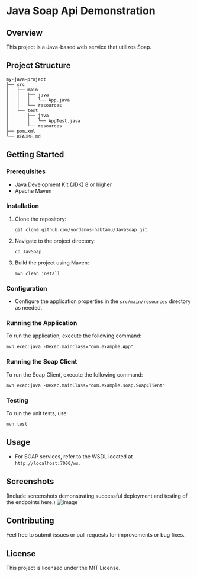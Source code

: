 # Java Soap Api Demonstration

## Overview
This project is a Java-based web service that utilizes Soap.

## Project Structure
```
my-java-project
├── src
│   ├── main
│   │   ├── java
│   │   │   └── App.java
│   │   └── resources
│   └── test
│       ├── java
│       │   └── AppTest.java
│       └── resources
├── pom.xml
└── README.md
```

## Getting Started

### Prerequisites
- Java Development Kit (JDK) 8 or higher
- Apache Maven

### Installation
1. Clone the repository:
   ```
   git clone github.com/yordanos-habtamu/JavaSoap.git
   ```
2. Navigate to the project directory:
   ```
   cd JavSoap
   ```
3. Build the project using Maven:
   ```
   mvn clean install
   ```

### Configuration
- Configure the application properties in the `src/main/resources` directory as needed.

### Running the Application
To run the application, execute the following command:
```
mvn exec:java -Dexec.mainClass="com.example.App"
```
### Running the Soap Client
To run the Soap Client, execute the following command:
```
mvn exec:java -Dexec.mainClass="com.example.soap.SoapClient"
```
### Testing
To run the unit tests, use:
```
mvn test
```

## Usage

- For SOAP services, refer to the WSDL located at `http://localhost:7000/ws`.

## Screenshots
(Include screenshots demonstrating successful deployment and testing of the endpoints here.)
![image](https://github.com/user-attachments/assets/429f996a-f638-4a47-912a-c4ff4eeaaebb)


## Contributing
Feel free to submit issues or pull requests for improvements or bug fixes.

## License
This project is licensed under the MIT License.

